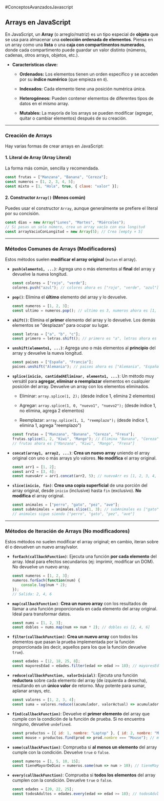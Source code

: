 #ConceptosAvanzadosJavascript 

## Arrays en JavaScript

En JavaScript, un **Array** (o arreglo/matriz) es un tipo especial de **objeto** que se usa para almacenar una **colección ordenada de elementos**. Piensa en un array como una **lista** o una **caja con compartimentos numerados**, donde cada compartimento puede guardar un valor distinto (números, cadenas, otros arrays, objetos, etc.).

- **Características clave:**
    
    - **Ordenados:** Los elementos tienen un orden específico y se acceden por su **índice numérico** (que empieza en `0`).
        
    - **Indexados:** Cada elemento tiene una posición numérica única.
        
    - **Heterogéneos:** Pueden contener elementos de diferentes tipos de datos en el mismo array.
        
    - **Mutables:** La mayoría de los arrays se pueden modificar (agregar, quitar o cambiar elementos) después de su creación.
        

---

### Creación de Arrays

Hay varias formas de crear arrays en JavaScript:

#### 1. Literal de Array (Array Literal)

La forma más común, sencilla y recomendada.

```javascript
const frutas = ["Manzana", "Banana", "Cereza"];
const numeros = [1, 2, 3, 4, 5];
const mixto = [1, "Hola", true, { clave: "valor" }];
```

#### 2. Constructor `Array()` (Menos común)

Puedes usar el constructor `Array`, aunque generalmente se prefiere el literal por su concisión.

```javascript
const dias = new Array("Lunes", "Martes", "Miércoles");
// Si pasas un solo número, crea un array vacío con esa longitud
const arrayVacioConLongitud = new Array(5); // Crea [empty × 5]
```

---

### Métodos Comunes de Arrays (Modificadores)

Estos métodos suelen **modificar el array original** (`mutan` el array).

- **`push(elemento1, ...)`**: Agrega uno o más elementos al **final** del array y devuelve la nueva longitud.
  
    ```javascript
    const colores = ["rojo", "verde"];
    colores.push("azul"); // colores ahora es ["rojo", "verde", "azul"]
    ```

- **`pop()`**: Elimina el **último** elemento del array y lo devuelve.

    ```javascript
    const numeros = [1, 2, 3];
    const ultimo = numeros.pop(); // ultimo es 3, numeros ahora es [1, 2]
    ```

- **`shift()`**: Elimina el **primer** elemento del array y lo devuelve. Los demás elementos se "desplazan" para ocupar su lugar.
  
    ```javascript
    const letras = ["a", "b", "c"];
    const primero = letras.shift(); // primero es "a", letras ahora es ["b", "c"]
    ```

- **`unshift(elemento1, ...)`**: Agrega uno o más elementos al **principio** del array y devuelve la nueva longitud.
  
    ```javascript
    const paises = ["España", "Francia"];
    paises.unshift("Alemania"); // paises ahora es ["Alemania", "España", "Francia"]
    ```

- **`splice(inicio, cantidadAEliminar, elemento1, ...)`**: Un método muy versátil para **agregar, eliminar o reemplazar** elementos en cualquier posición del array. Devuelve un array con los elementos eliminados.
    
    - Eliminar: `array.splice(1, 2);` (desde índice 1, elimina 2 elementos)
        
    - Agregar: `array.splice(1, 0, "nuevo1", "nuevo2");` (desde índice 1, no elimina, agrega 2 elementos)
        
    - Reemplazar: `array.splice(1, 1, "reemplazo");` (desde índice 1, elimina 1, agrega "reemplazo")
        
 
    ```javascript
    const frutas = ["Manzana", "Banana", "Cereza", "Fresa"];
    frutas.splice(1, 2, "Kiwi", "Mango"); // Elimina "Banana", "Cereza", y agrega "Kiwi", "Mango"
    // frutas ahora es ["Manzana", "Kiwi", "Mango", "Fresa"]
    ```

- **`concat(array1, array2, ...)`**: **Crea un nuevo array** uniendo el array original con uno o más arrays y/o valores. **No modifica** el array original.
  
    ```javascript
    const arr1 = [1, 2];
    const arr2 = [3, 4];
    const nuevoArr = arr1.concat(arr2, 5); // nuevoArr es [1, 2, 3, 4, 5], arr1 sigue siendo [1, 2]
    ```

- **`slice(inicio, fin)`**: **Crea una copia superficial** de una porción del array original, desde `inicio` (inclusive) hasta `fin` (exclusivo). **No modifica** el array original.
   
    ```javascript
    const animales = ["perro", "gato", "pez", "ave"];
    const subAnimales = animales.slice(1, 3); // subAnimales es ["gato", "pez"]
    // animales sigue siendo ["perro", "gato", "pez", "ave"]
    ```

---

### Métodos de Iteración de Arrays (No modificadores)

Estos métodos no suelen modificar el array original; en cambio, iteran sobre él o devuelven un nuevo array/valor.

- **`forEach(callbackFunction)`**: Ejecuta una función **por cada elemento** del array. Ideal para efectos secundarios (ej: imprimir, modificar un DOM). No devuelve un nuevo array.

    ```javascript
    const numeros = [1, 2, 3];
    numeros.forEach(function(num) {
        console.log(num * 2);
    });
    // Salida: 2, 4, 6
    ```

- **`map(callbackFunction)`**: **Crea un nuevo array** con los resultados de llamar a una función proporcionada en cada elemento del array original. Ideal para transformar datos.
 
    ```javascript
    const nums = [1, 2, 3];
    const dobles = nums.map(num => num * 2); // dobles es [2, 4, 6]
    ```

- **`filter(callbackFunction)`**: **Crea un nuevo array** con todos los elementos que pasan la prueba implementada por la función proporcionada (es decir, aquellos para los que la función devuelve `true`).

    ```javascript
    const edades = [12, 18, 25, 8];
    const mayoresEdad = edades.filter(edad => edad >= 18); // mayoresEdad es [18, 25]
    ```

- **`reduce(callbackFunction, valorInicial)`**: Ejecuta una función **reductora** sobre cada elemento del array (de izquierda a derecha), resultando en un **único valor** de retorno. Muy potente para sumar, aplanar arrays, etc.

    ```javascript
    const valores = [1, 2, 3, 4];
    const suma = valores.reduce((acumulador, valorActual) => acumulador + valorActual, 0); // suma es 10
    ```

- **`find(callbackFunction)`**: Devuelve el **primer elemento** del array que cumple con la condición de la función de prueba. Si no encuentra ninguno, devuelve `undefined`.
   
    ```javascript
    const productos = [{ id: 1, nombre: "Laptop" }, { id: 2, nombre: "Mouse" }];
    const mouse = productos.find(prod => prod.nombre === "Mouse"); // mouse es { id: 2, nombre: "Mouse" }
    ```

- **`some(callbackFunction)`**: Comprueba si **al menos un elemento** del array cumple con la condición. Devuelve `true` o `false`.

    ```javascript
    const numeros = [1, 5, 10, 15];
    const tieneMayorDeDiez = numeros.some(num => num > 10); // tieneMayorDeDiez es true
    ```

- **`every(callbackFunction)`**: Comprueba si **todos los elementos** del array cumplen con la condición. Devuelve `true` o `false`.
   
    ```javascript
    const edades = [20, 22, 25];
    const todosAdultos = edades.every(edad => edad >= 18); // todosAdultos es true
    ```